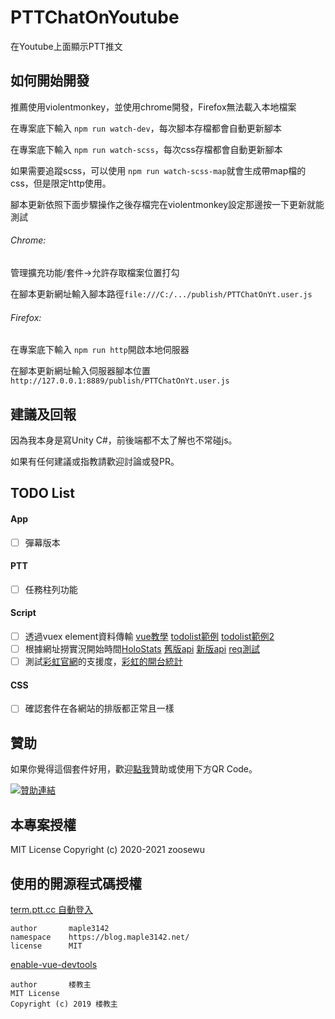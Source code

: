 # PTTChatOnYoutube
在Youtube上面顯示PTT推文

## 如何開始開發

推薦使用violentmonkey，並使用chrome開發，Firefox無法載入本地檔案

在專案底下輸入 ```npm run watch-dev```，每次腳本存檔都會自動更新腳本

在專案底下輸入 ```npm run watch-scss```，每次css存檔都會自動更新腳本

如果需要追蹤scss，可以使用 ```npm run watch-scss-map```就會生成帶map檔的css，但是限定http使用。

腳本更新依照下面步驟操作之後存檔完在violentmonkey設定那邊按一下更新就能測試

###### Chrome: 
管理擴充功能/套件->允許存取檔案位置打勾

在腳本更新網址輸入腳本路徑```file:///C:/.../publish/PTTChatOnYt.user.js```

###### Firefox: 
在專案底下輸入 ```npm run http```開啟本地伺服器

在腳本更新網址輸入伺服器腳本位置```http://127.0.0.1:8889/publish/PTTChatOnYt.user.js```



## 建議及回報

因為我本身是寫Unity C#，前後端都不太了解也不常碰js。

如果有任何建議或指教請歡迎討論或發PR。

## TODO List
#### App
- [ ] 彈幕版本

#### PTT
- [ ] 任務柱列功能

#### Script
- [ ] 透過vuex element資料傳輸 [vue教學](https://ithelp.ithome.com.tw/users/20107673/ironman/1470?page=1) [todolist範例](https://codepen.io/oddvalue/pen/dpBGpj) [todolist範例2](https://codepen.io/mkumaran/pen/vZgara?editors=1010)
- [ ] 根據網址撈實況開始時間[HoloStats](https://github.com/PoiScript/HoloStats/tree/master) [舊版api](https://holo.poi.cat/api/v3/streams_report?ids=skSmTEnAyGk&metrics=youtube_stream_viewer&start_at=0&end_at=0) [新版api](https://holo.poi.cat/api/v3/streams_report?ids=77OTDrqhN80&metrics=youtube_stream_viewer&start_at=0&end_at=0) [req測試](https://reqbin.com/)
- [ ] 測試[彩虹官網](https://niji-mado.web.app/home)的支援度，[彩虹的開台統計](https://2434analytics.com/rank/dailyView.html)

#### CSS 
- [ ] 確認套件在各網站的排版都正常且一樣

## 贊助

如果你覺得這個套件好用，歡迎[點我](https://qr.opay.tw/eZHf2)贊助或使用下方QR Code。

[![](https://payment.opay.tw/Upload/Broadcaster/2303549/QRcode/QRCode_C65AA1C8A89CB53AF4D93286E44468BF.png "贊助連結")](https://qr.opay.tw/eZHf2)

## 本專案授權

MIT License
Copyright (c) 2020-2021 zoosewu

## 使用的開源程式碼授權
[term.ptt.cc 自動登入](https://openuserjs.org/scripts/maple3142/term.ptt.cc_%E8%87%AA%E5%8B%95%E7%99%BB%E5%85%A5)
```
author       maple3142
namespace    https://blog.maple3142.net/
license      MIT
```
[enable-vue-devtools](https://github.com/52cik/enable-vue-devtools)
```
author       楼教主
MIT License
Copyright (c) 2019 楼教主
```
